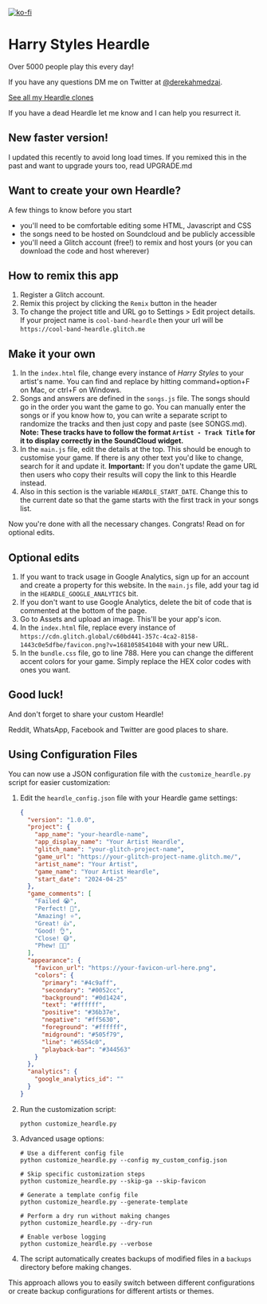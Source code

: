 [![ko-fi](https://ko-fi.com/img/githubbutton_sm.svg)](https://ko-fi.com/M4M2CHKFQ)

# Harry Styles Heardle

Over 5000 people play this every day!

If you have any questions DM me on Twitter at [@derekahmedzai](https://twitter.com/derekahmedzai).

[See all my Heardle clones](https://glitch.com/@derekahmedzai/heardle-clones)

If you have a dead Heardle let me know and I can help you resurrect it.

## New faster version!

I updated this recently to avoid long load times. If you remixed this in the past and want to upgrade yours too, read UPGRADE.md

## Want to create your own Heardle?

A few things to know before you start

- you'll need to be comfortable editing some HTML, Javascript and CSS
- the songs need to be hosted on Soundcloud and be publicly accessible
- you'll need a Glitch account (free!) to remix and host yours (or you can download the code and host wherever)

## How to remix this app

1. Register a Glitch account.
2. Remix this project by clicking the `Remix` button in the header
3. To change the project title and URL go to Settings > Edit project details. If your project name is `cool-band-heardle` then your url will be `https://cool-band-heardle.glitch.me`

## Make it your own

1. In the `index.html` file, change every instance of *Harry Styles* to your artist's name. You can find and replace by hitting command+option+F on Mac, or ctrl+F on Windows.
2. Songs and answers are defined in the `songs.js` file. The songs should go in the order you want the game to go. You can manually enter the songs or if you know how to, you can write a separate script to randomize the tracks and then just copy and paste (see SONGS.md). **Note: These tracks have to follow the format `Artist - Track Title` for it to display correctly in the SoundCloud widget.**
3. In the `main.js` file, edit the details at the top. This should be enough to customise your game. If there is any other text you'd like to change, search for it and update it. **Important:** If you don't update the game URL then users who copy their results will copy the link to this Heardle instead.
4. Also in this section is the variable `HEARDLE_START_DATE`. Change this to the current date so that the game starts with the first track in your songs list.

Now you're done with all the necessary changes. Congrats! Read on for optional edits.

## Optional edits

1. If you want to track usage in Google Analytics, sign up for an account and create a property for this website. In the `main.js` file, add your tag id in the `HEARDLE_GOOGLE_ANALYTICS` bit.
2. If you don't want to use Google Analytics, delete the bit of code that is commented at the bottom of the page.
3. Go to Assets and upload an image. This'll be your app's icon.
4. In the `index.html` file, replace every instance of `https://cdn.glitch.global/c60bd441-357c-4ca2-8158-1443c0e5dfbe/favicon.png?v=1681058541048` with your new URL.
5. In the `bundle.css` file, go to line 788. Here you can change the different accent colors for your game. Simply replace the HEX color codes with ones you want.

## Good luck!

And don't forget to share your custom Heardle!

Reddit, WhatsApp, Facebook and Twitter are good places to share.

## Using Configuration Files

You can now use a JSON configuration file with the `customize_heardle.py` script for easier customization:

1. Edit the `heardle_config.json` file with your Heardle game settings:
   ```json
   {
     "version": "1.0.0",
     "project": {
       "app_name": "your-heardle-name",
       "app_display_name": "Your Artist Heardle",
       "glitch_name": "your-glitch-project-name",
       "game_url": "https://your-glitch-project-name.glitch.me/",
       "artist_name": "Your Artist",
       "game_name": "Your Artist Heardle",
       "start_date": "2024-04-25"
     },
     "game_comments": [
       "Failed 😭",
       "Perfect! 🎯",
       "Amazing! ⭐",
       "Great! 👍",
       "Good! 👌",
       "Close! 😅",
       "Phew! 😮‍💨"
     ],
     "appearance": {
       "favicon_url": "https://your-favicon-url-here.png",
       "colors": {
         "primary": "#4c9aff",
         "secondary": "#0052cc",
         "background": "#0d1424",
         "text": "#ffffff",
         "positive": "#36b37e",
         "negative": "#ff5630",
         "foreground": "#ffffff",
         "midground": "#505f79",
         "line": "#6554c0",
         "playback-bar": "#344563"
       }
     },
     "analytics": {
       "google_analytics_id": ""
     }
   }
   ```

2. Run the customization script:
   ```
   python customize_heardle.py
   ```

3. Advanced usage options:
   ```
   # Use a different config file
   python customize_heardle.py --config my_custom_config.json

   # Skip specific customization steps
   python customize_heardle.py --skip-ga --skip-favicon

   # Generate a template config file
   python customize_heardle.py --generate-template

   # Perform a dry run without making changes
   python customize_heardle.py --dry-run

   # Enable verbose logging
   python customize_heardle.py --verbose
   ```

4. The script automatically creates backups of modified files in a `backups` directory before making changes.

This approach allows you to easily switch between different configurations or create backup configurations for different artists or themes.
